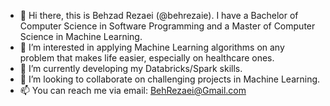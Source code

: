 - 👋 Hi there, this is Behzad Rezaei (@behrezaie). I have a Bachelor of Computer Science in Software Programming and a Master of Computer Science in Machine Learning.
- 👀 I’m interested in applying Machine Learning algorithms on any problem that makes life easier, especially on healthcare ones.
- 🌱 I’m currently developing my Databricks/Spark skills.
- 💞️ I’m looking to collaborate on challenging projects in Machine Learning.
- 📫 You can reach me via email: BehRezaei@Gmail.com

<!---
behrezaie/behrezaie is a ✨ special ✨ repository because its `README.md` (this file) appears on your GitHub profile.
You can click the Preview link to take a look at your changes.
--->

